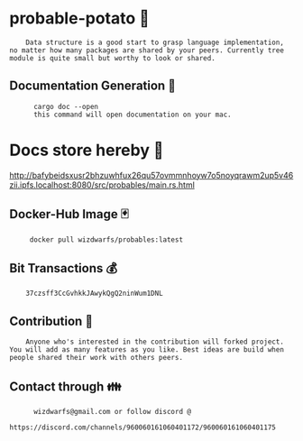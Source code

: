 # probable-potato :palm_tree:
        
        Data structure is a good start to grasp language implementation, no matter how many packages are shared by your peers. Currently tree module is quite small but worthy to look or shared.
         
    
## Documentation Generation :open_file_folder:
          
          cargo doc --open
          this command will open documentation on your mac.
        
        
# Docs store hereby :orange_book:
        
http://bafybeidsxusr2bhzuwhfux26qu57ovmmnhoyw7o5noyqrawm2up5v46zii.ipfs.localhost:8080/src/probables/main.rs.html

## Docker-Hub Image :black_joker:
         
         docker pull wizdwarfs/probables:latest
         
## Bit Transactions :moneybag:

        37czsff3CcGvhkkJAwykQgQ2ninWum1DNL

## Contribution :handshake:

        Anyone who's interested in the contribution will forked project. You will add as many features as you like. Best ideas are build when people shared their work with others peers. 

## Contact through :family:

          wizdwarfs@gmail.com or follow discord @ 
          https://discord.com/channels/960060161060401172/960060161060401175  
